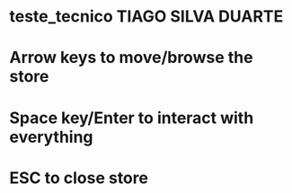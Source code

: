 # teste_tecnico TIAGO SILVA DUARTE
# Arrow keys to move/browse the store
# Space key/Enter to interact with everything
# ESC to close store
